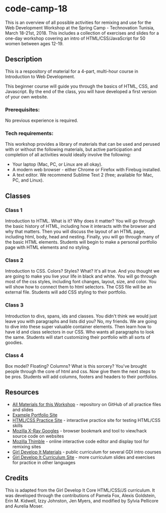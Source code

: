 # code-camp-18
This is an overview of all possible activities for remixing and use for the Web Development Workshop at the Spring Camp - Technovation Tunisia, March 18-21st, 2018. This includes a collection of exercises and slides for a one-day workshop covering an intro of HTML/CSS/JavaScript for 50 women between ages 12-19.

## Description
This is a respository of material for a 4-part, multi-hour course in Introduction to Web Development.

This beginner course will guide you through the basics of HTML, CSS, and Javascript. By the end of the class, you will have developed a first version of your own website.

### Prerequisites:
No previous experience is required.

### Tech requirements:
This workshop provides a library of materials that can be used and perused with or without the following materials, but active participation and completion of all activities would ideally involve the following:

 - Your laptop (Mac, PC, or Linux are all okay).
 - A modern web browser - either Chrome or Firefox with Firebug installed.
 - A text editor. We recommend Sublime Text 2 (free; available for Mac, PC, and Linux).

## Classes
### Class 1
Introduction to HTML. What is it? Why does it matter?
You will go through the basic history of HTML, including how it interacts with the browser and why that matters.
Then you will discuss the layout of an HTML page, including html, body, head and nesting.
Finally, you will go through many of the basic HTML elements.
Students will begin to make a personal portfolio page with HTML elements and no styling.

### Class 2
Introduction to CSS. Colors? Styles? What? It's all true. And you thought we are going to make you live your life in black and white.
You will go through most of the css styles, including font changes, layout, size, and color. You will show how to connect them to html selectors. The CSS file will be an external file.
Students will add CSS styling to their portfolio.

### Class 3
Introduction to divs, spans, ids and classes. You didn't think we would just leave you with paragraphs and lists did you? No, my friends. We are going to dive into these super valuable container elements. Then learn how to have id and class selectors in our CSS. Who wants all paragraphs to look the same.
Students will start customizing their portfolio with all sorts of goodies.

### Class 4
Box model? Floating? Columns? What is this sorcery? You've brought people through the core of html and css. Now give them the next steps to be pros. Students will add columns, footers and headers to their portfolios.

## Resources
* [All Materials for this Workshop](https://github.com/auremoser/code-camp-18) - repository on GitHub of all practice files and slides
* [Example Portfolio Site]()
* [HTML/CSS Practice Site](http://webdive.ktam.org/web/basics) - interactive practice site for testing HTML/CSS skills
* [Mozilla X-Ray Googles](https://goggles.mozilla.org/) - browser bookmark and tool to view/hack source code on websites
* [Mozilla Thimble](https://thimble.mozilla.org/) - online interactive code editor and display tool for remixing sites
* [Girl Develop It Materials](https://www.girldevelopit.com/materials) - public curriculum for several GDI intro courses
* [Girl Develop It Curriculum Site](http://girldevelopit.github.io/gdi-curriculum-site/) - more curriculum slides and exercises for practice in other languages 

## Credits
This is adapted from the Girl Develop It Core HTML/CSS/JS curriculum. It was developed through the contributions of Pamela Fox, Alexis Goldstein, Erin M. Kidwell, Izzy Johnston, Jen Myers, and modified by Sylvia Pellicore and Aurelia Moser.



